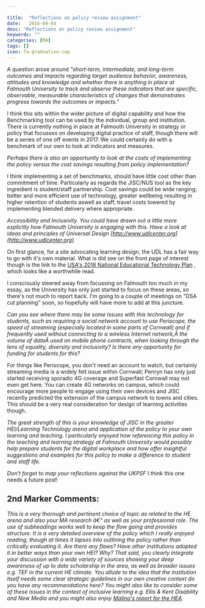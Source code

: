 ```yaml
---
 
title:  "Reflections on policy review assignment"
date:   2016-04-04
desc: "Reflections on policy review assignment"
keywords: ""
categories: [MA]
tags: []
icon: fa-graduation-cap
---
```

A question arose around _"short-term, intermediate, and long-term outcomes and impacts regarding target audience behavior, awareness, attitudes and knowledge and whether there is anything in place at Falmouth University to track and observe these indicators that are specific, observable, measurable characteristics of changes that demonstrates progress towards the outcomes or impacts."_

I think this sits within the wider picture of digital capability and how the Benchmarking tool can be used by the individual, group and institution. There is currently nothing in place at Falmouth University in strategy or policy that focusses on developing digital practice of staff, though there will be a series of one off events in 2017. We could certainly do with a benchmark of our own to look at indicators and measures.

_Perhaps there is also an opportunity to look at the costs of implementing the policy versus the cost savings resulting from policy implementation?_

I think implementing a set of benchmarks, should have little cost other than commitment of time. Particularly as regards the JISC/NUS tool as the key ingredient is student/staff partnership. Cost savings could be wide ranging; better and more efficient use of technology, greater wellbeing resulting in higher retention of students aswell as staff, travel costs lowered by implementing blended delivery where appropriate.

_Accessibility and Inclusivity. You could have drawn out a little more explicitly how Falmouth University is engaging with this. Have a look at ideas and principles of Universal Design [http://www.udlcenter.org](http://www.udlcenter.org)_

On first glance, for a site advocating learning design, the UDL has a fair way to go with it's own material. What is did see on the front page of interest though is the link to the [USA's 2016 National Educational Technology Plan](http://tech.ed.gov/netp/) , which looks like a worthwhile read.

I consciously steered away from focussing on Falmouth too much in my essay, as the University has only just started to focus on these areas, so there's not much to report back. I'm going to a couple of meetings on "DSA cut planning" soon, so hopefully will have more to add at this juncture.

_Can you see where there may be some issues with this technology for students, such as requiring a social network account to use Periscope, the speed of streaming (especially located in some parts of Cornwall) and if frequently used without connecting to a wireless Internet network,Â the volume of dataÂ used on mobile phone contracts, when looking through the lens of equality, diversity and inclusivity? Is there any opportunity for funding for students for this?_

For things like Periscope, you don't need an account to watch, but certainly streaming media is a widely felt issue within Cornwall; Penryn has only just started receiving sporadic 4G coverage and Superfast Cornwall may not even get here. You can create 4G networks on campus, which could encourage more people to engage using their own devices and JISC recently predicted the extension of the campus network to towns and cities. This should be a very real consideration for design of learning activities though.

_The great strength of this is your knowledge of JISC in the greater HEI/Learning Technology arena and application of the policy to your own learning and teaching. I particularly enjoyed how referencing this policy in the teaching and learning strategy at Falmouth University would possibly help prepare students for the digital workplace and how offer insightful suggestions and examples for this policy to make a difference to student and staff life._

_Don't forget to map your reflections against the UKPSF_ I think this one needs a future post!

2nd Marker Comments:
--------------------

_This is a very thorough and pertinent choice of topic as related to the HE arena and also your MA research â€“ as well as your professional role. The use of subheadings works well to keep the flow going and provides structure. It is a very detailed overview of the policy which I really enjoyed reading, though at times it lapses into outlining the policy rather than critically evaluating it. Are there any flaws? Have other institutions adopted it in better ways than your own HEI? Why? That said, you clearly integrate your discussion with a wide variety of sources showing your deep awareness of up to date scholarship in the area, as well as broader issues e.g. TEF in the current HE climate. You allude to the idea that the institution itself needs some clear strategic guidelines in our own creative context do you have any recommendations here? You might also like to consider some of these issues in the context of inclusive learning e.g. Ellis & Kent Disability and New Media and you might also enjoy [Malina's report for the HEA](http://adm-hea.brighton.ac.uk/library/files/adm-hea-projects/developing-online-resources-for-dyslexic-students-in-art-and-design/index.html)_
